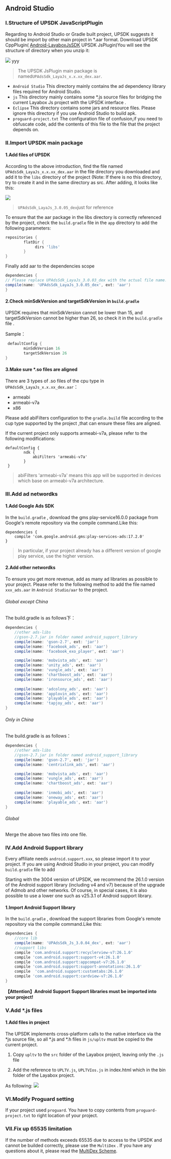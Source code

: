 ## Android Studio

### I.Structure of  UPSDK JavaScriptPlugin

Regarding to Android Studio or Gradle built project, UPSDK suggests it should be import by other main project in  *.aar  format. Download UPSDK CppPlugin( [Android-LayaboxJsSDK](http://doc.upltv.com/en/master/chapters/chapter09.html "SDKDownLoad") UPSDK JsPlugin)You will see the structure of directory when you unzip it:


![](http://docc.upltv.com/uploads/201809/5b98ed83ade86_5b98ed83.png)
yyy
> The UPSDK JsPlugin main package is named`UPAdsSdk_LayaJs_x.x.xx_dex.aar`.

- `Android Studio`
   This directory mainly contains the ad dependency library files required for Android Studio.
- `js`
   This directory mainly contains some *.js source files for bridging the current Layabox Js project with the UPSDK interface .
- `Eclipse`
   This directory contains some jars and resource files. Please ignore this directory if you use  Android Studio to build apk.
- `proguard-project.txt`
   The configuration file of confusion,if you need to obfuscate code, add the contents of this file to the file that the project depends on.

### II.Import UPSDK main package
#### 1.Add files of UPSDK

According to the above introduction, find the file named `UPAdsSdk_LayaJs_x.x.xx_dex.aar` in the file directory you downloaded and add it to the `libs` directory of the project (Note: If there is no this directory, try to  create it and in the same directory as src.
After adding, it looks like this:

![](http://docc.upltv.com/uploads/201809/5b98f0d13705b_5b98f0d1.png)
> `UPAdsSdk_LayaJs_3.0.05_dex`just for reference

To ensure that the aar package in the libs directory is correctly referenced by the project, check the `build.gradle` file in the `app` directory to add the following  parameters:


```groovy
repositories {
        flatDir {
             dirs 'libs'
        }
}

```
Finally add aar to the dependencies scope


```groovy
dependencies {
// Please replace UPAdsSdk_LayaJs_3.0.03_dex with the actual file name.
compile(name: 'UPAdsSdk_LayaJs_3.0.05_dex', ext: 'aar')
}
```

#### 2.Check minSdkVersion and targetSdkVersion in `build.gradle`
UPSDK requires that minSdkVersion cannot be lower than 15, and targetSdkVersion cannot be higher than 26, so check it in the `build.gradle` file .

Sample：

```groovy
 defaultConfig {
        minSdkVersion 16
        targetSdkVersion 26
}
```

#### 3.Make sure *.so files are aligned
There are 3 types of .so files of the cpu type in `UPAdsSdk_LayaJs_x.x.xx_dex.aar`：
- armeabi
- armeabi-v7a
- x86

Please add abiFilters configuration to the `gradle.build` file according to the cup type supported by the project ,that can ensure these files are aligned.

If the current project only supports armeabi-v7a, please refer to the following modifications:
```
defaultConfig {
        ndk {
            abiFilters 'armeabi-v7a'
        }
 }
```

>abiFilters 'armeabi-v7a' means this app will be supported in devices which base on armeabi-v7a architecture.

### III.Add ad networdks

#### 1.Add Google Ads SDK

In the `build.gradle` , download the gms play-service16.0.0 package from Google's remote repository via the compile command.Like this:
    
    dependencies {
        compile 'com.google.android.gms:play-services-ads:17.2.0'
    }

> In particular, if your project already has a different version of google play service, use the higher version.

#### 2.Add other networdks
To ensure you get more revenue, add as many ad libraries as possible to your project.
Please refer to the following method to add the file named `xxx_ads.aar` in `Android Studio/aar` to the project.

###### Global except China
The build.gradle is as follows下：
```groovy
dependencies {
    //other ads-libs
    //gson-2.7.jar in folder named android_support_library
    compile(name: 'gson-2.7', ext: 'jar')
    compile(name: 'facebook_ads', ext: 'aar')
    compile(name: 'facebook_exo_player', ext: 'aar')

    compile(name: 'mobvista_ads', ext: 'aar')
    compile(name: 'unity_ads', ext: 'aar')
    compile(name: 'vungle_ads', ext: 'aar')
    compile(name: 'chartboost_ads', ext: 'aar')
    compile(name: 'ironsource_ads', ext: 'aar')
    
    compile(name: 'adcolony_ads', ext: 'aar')
    compile(name: 'applovin_ads', ext: 'aar')
    compile(name: 'playable_ads', ext: 'aar')
    compile(name: 'tapjoy_ads', ext: 'aar')
}
```

###### Only in China
The build.gradle is as follows：
```groovy
dependencies {
    //other ads-libs
    //gson-2.7.jar in folder named android_support_library
    compile(name: 'gson-2.7', ext: 'jar')
    compile(name: 'centrixlink_ads', ext: 'aar')

    compile(name: 'mobvista_ads', ext: 'aar')
    compile(name: 'vungle_ads', ext: 'aar')
    compile(name: 'chartboost_ads', ext: 'aar')
    
    compile(name: 'inmobi_ads', ext: 'aar')
    compile(name: 'oneway_ads', ext: 'aar')
    compile(name: 'playable_ads', ext: 'aar')
}
```
###### Global
Merge the above two files into one file.

### IV.Add Android Support library
Every affiliate needs `android.support.xxx`, so please import it to your project. If you are using Android Studio in your project, you can modify `build.gradle` file to add

Starting with the 3004 version of UPSDK, we recommend the 26.1.0 version of the Android support library (including v4 and v7) because of the upgrade of Admob and other networks. Of course, in special cases, it is also possible to use a lower one such as v25.3.1 of  Android support library.

#### 1.Import Android Support library
In the `build.gradle` , download the support libraries  from Google's remote repository via the compile command.Like this:

```groovy
dependencies { 
    //core lib
    compile(name: 'UPAdsSdk_Js_3.0.04_dex', ext: 'aar')
    //support libs
    compile 'com.android.support:recyclerview-v7:26.1.0'
    compile 'com.android.support:support-v4:26.1.0'
    compile 'com.android.support:appcompat-v7:26.1.0'
    compile 'com.android.support:support-annotations:26.1.0'
    compile  'com.android.support:customtabs:26.1.0'
    compile 'com.android.support:cardview-v7:26.1.0'
}

```
**【Attention】Android Support
 Support libraries must be imported into your project!**

### V.Add *.js files

#### 1.Add files in project

The UPSDK implements cross-platform calls to the native interface via the *js source file, so all *.js and *.h files in `js/upltv` must be copied to the current project.

1) Copy `upltv` to the `src` folder of the Layabox project, leaving only the `.js` file

2) Add the reference to `UPLTV.js`, `UPLTVIos.js` in index.html which in the bin folder of the Layabox project.


As following:
![](http://docc.upltv.com/uploads/201809/5b98f2c8af661_5b98f2c8.png)

### Ⅵ.Modify Proguard setting 
If your project used `proguard`.
You have to copy contents from `proguard-project.txt` to right location of your project.

### Ⅶ.Fix up 65535 limitation

If the number of methods exceeds 65535 due to access to the UPSDK and cannot be builded correctly, please use the `MultiDex` . If you have any questions about it, please read the [MultiDex Scheme](http://docs.upltv.com/docs/show/78 "Fix up 65535").
